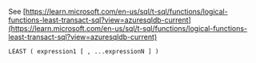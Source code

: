 See [https://learn.microsoft.com/en-us/sql/t-sql/functions/logical-functions-least-transact-sql?view=azuresqldb-current](https://learn.microsoft.com/en-us/sql/t-sql/functions/logical-functions-least-transact-sql?view=azuresqldb-current)
```
LEAST ( expression1 [ , ...expressionN ] )
```
